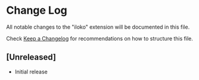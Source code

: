 # Change Log

All notable changes to the "iloko" extension will be documented in this file.

Check [Keep a Changelog](http://keepachangelog.com/) for recommendations on how to structure this file.

## [Unreleased]

- Initial release
